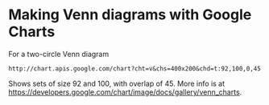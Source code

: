 # Making Venn diagrams with Google Charts

For a two-circle Venn diagram
```
http://chart.apis.google.com/chart?cht=v&chs=400x200&chd=t:92,100,0,45
```

Shows sets of size 92 and 100, with overlap of 45.
More info is at https://developers.google.com/chart/image/docs/gallery/venn_charts.

